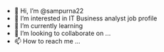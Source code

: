 - 👋 Hi, I’m @sampurna22
- 👀 I’m interested in IT Business analyst job profile
- 🌱 I’m currently learning 
- 💞️ I’m looking to collaborate on ...
- 📫 How to reach me ...

<!---
sampurna22/sampurna22 is a ✨ special ✨ repository because its `README.md` (this file) appears on your GitHub profile.
You can click the Preview link to take a look at your changes.
--->

